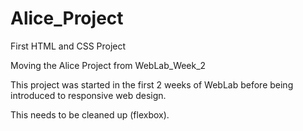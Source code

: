 # Alice_Project
First HTML and CSS Project

Moving the Alice Project from WebLab_Week_2

This project was started in the first 2 weeks of WebLab before being introduced to responsive web design. 

This needs to be cleaned up (flexbox).
